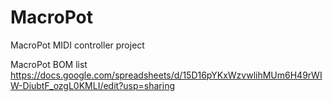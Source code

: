 # MacroPot
MacroPot MIDI controller project

MacroPot BOM list
https://docs.google.com/spreadsheets/d/15D16pYKxWzvwlihMUm6H49rWIW-DiubtF_ozgL0KMLI/edit?usp=sharing

